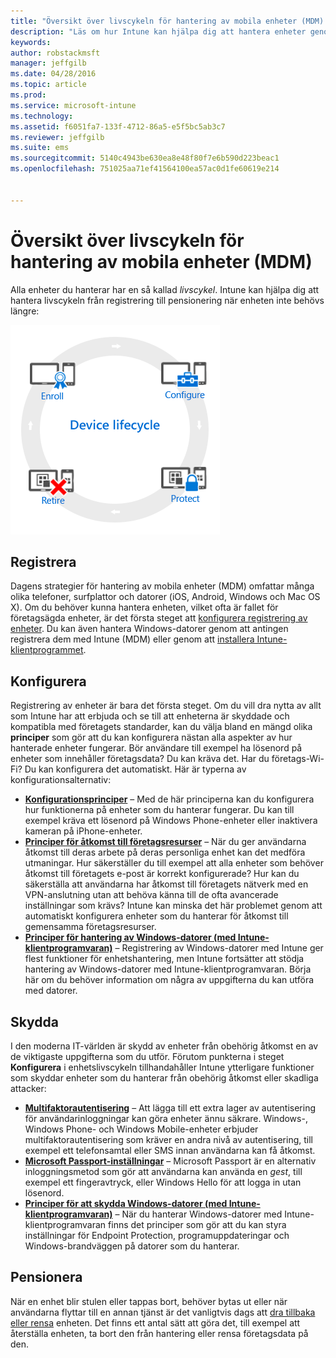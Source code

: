 ```yaml
---
title: "Översikt över livscykeln för hantering av mobila enheter (MDM) | Microsoft Intune"
description: "Läs om hur Intune kan hjälpa dig att hantera enheter genom hela livscykeln, från registrering till konfiguration och slutligen pensionering."
keywords: 
author: robstackmsft
manager: jeffgilb
ms.date: 04/28/2016
ms.topic: article
ms.prod: 
ms.service: microsoft-intune
ms.technology: 
ms.assetid: f6051fa7-133f-4712-86a5-e5f5bc5ab3c7
ms.reviewer: jeffgilb
ms.suite: ems
ms.sourcegitcommit: 5140c4943be630ea8e48f80f7e6b590d223beac1
ms.openlocfilehash: 751025aa71ef41564100ea57ac0d1fe60619e214


---
```


# Översikt över livscykeln för hantering av mobila enheter (MDM)

Alla enheter du hanterar har en så kallad *livscykel*. Intune kan hjälpa dig att hantera livscykeln från registrering till pensionering när enheten inte behövs längre:

![Enhetslivscykeln](./media/device-lifecycle.png "the Intune device lifecycle")

## Registrera
Dagens strategier för hantering av mobila enheter (MDM) omfattar många olika telefoner, surfplattor och datorer (iOS, Android, Windows och Mac OS X). Om du behöver kunna hantera enheten, vilket ofta är fallet för företagsägda enheter, är det första steget att [konfigurera registrering av enheter](enroll-devices-in-microsoft-intune.md). Du kan även hantera Windows-datorer genom att antingen registrera dem med Intune (MDM) eller genom att [installera Intune-klientprogrammet](manage-windows-pcs-with-microsoft-intune.md).

## Konfigurera
Registrering av enheter är bara det första steget. Om du vill dra nytta av allt som Intune har att erbjuda och se till att enheterna är skyddade och kompatibla med företagets standarder, kan du välja bland en mängd olika **principer** som gör att du kan konfigurera nästan alla aspekter av hur hanterade enheter fungerar. Bör användare till exempel ha lösenord på enheter som innehåller företagsdata? Du kan kräva det. Har du företags-Wi-Fi? Du kan konfigurera det automatiskt. Här är typerna av konfigurationsalternativ:

- [**Konfigurationsprinciper**](manage-settings-and-features-on-your-devices-with-microsoft-intune-policies.md) – Med de här principerna kan du konfigurera hur funktionerna på enheter som du hanterar fungerar. Du kan till exempel kräva ett lösenord på Windows Phone-enheter eller inaktivera kameran på iPhone-enheter.
- [**Principer för åtkomst till företagsresurser**](enable-access-to-company-resources-with-microsoft-intune.md) – När du ger användarna åtkomst till deras arbete på deras personliga enhet kan det medföra utmaningar. Hur säkerställer du till exempel att alla enheter som behöver åtkomst till företagets e-post är korrekt konfigurerade? Hur kan du säkerställa att användarna har åtkomst till företagets nätverk med en VPN-anslutning utan att behöva känna till de ofta avancerade inställningar som krävs? Intune kan minska det här problemet genom att automatiskt konfigurera enheter som du hanterar för åtkomst till gemensamma företagsresurser.
- [**Principer för hantering av Windows-datorer (med Intune-klientprogramvaran)**](common-windows-pc-management-tasks-with-the-microsoft-intune-computer-client.md) – Registrering av Windows-datorer med Intune ger flest funktioner för enhetshantering, men Intune fortsätter att stödja hantering av Windows-datorer med Intune-klientprogramvaran. Börja här om du behöver information om några av uppgifterna du kan utföra med datorer.

## Skydda
I den moderna IT-världen är skydd av enheter från obehörig åtkomst en av de viktigaste uppgifterna som du utför. Förutom punkterna i steget **Konfigurera** i enhetslivscykeln tillhandahåller Intune ytterligare funktioner som skyddar enheter som du hanterar från obehörig åtkomst eller skadliga attacker:
- [**Multifaktorautentisering**](protect-windows-devices-with-multi-factor-authentication.md) – Att lägga till ett extra lager av autentisering för användarinloggningar kan göra enheter ännu säkrare. Windows-, Windows Phone- och Windows Mobile-enheter erbjuder multifaktorautentisering som kräver en andra nivå av autentisering, till exempel ett telefonsamtal eller SMS innan användarna kan få åtkomst.
- [**Microsoft Passport-inställningar**](control-microsoft-passport-settings-on-devices-with-microsoft-intune.md) – Microsoft Passport är en alternativ inloggningsmetod som gör att användarna kan använda en *gest*, till exempel ett fingeravtryck, eller Windows Hello för att logga in utan lösenord.
- [**Principer för att skydda Windows-datorer (med Intune-klientprogramvaran)**](policies-to-protect-windows-pcs-in-microsoft-intune.md) – När du hanterar Windows-datorer med Intune-klientprogramvaran finns det principer som gör att du kan styra inställningar för Endpoint Protection, programuppdateringar och Windows-brandväggen på datorer som du hanterar.

## Pensionera
När en enhet blir stulen eller tappas bort, behöver bytas ut eller när användarna flyttar till en annan tjänst är det vanligtvis dags att [dra tillbaka eller rensa](use-remote-wipe-to-help-protect-data-using-microsoft-intune.md) enheten. Det finns ett antal sätt att göra det, till exempel att återställa enheten, ta bort den från hantering eller rensa företagsdata på den.



<!--HONumber=Jun16_HO4-->


